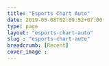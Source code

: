 ```yaml
---
title: "Esports Chart Auto"
date: 2019-05-08T02:09:52+07:00
type: page
layout: "esports-chart-auto"
slug : "esports-chart-auto"
breadcrumb: [Recent]
cover_image : 
---
```


